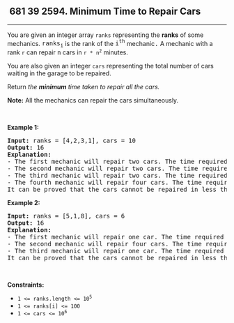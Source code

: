 <h2> 681 39
2594. Minimum Time to Repair Cars</h2><hr><div><p>You are given an integer array <code>ranks</code> representing the <strong>ranks</strong> of some mechanics. <font face="monospace">ranks<sub>i</sub></font> is the rank of the <font face="monospace">i<sup>th</sup></font> mechanic<font face="monospace">.</font> A mechanic with a rank <code>r</code> can repair <font face="monospace">n</font> cars in <code>r * n<sup>2</sup></code> minutes.</p>

<p>You are also given an integer <code>cars</code> representing the total number of cars waiting in the garage to be repaired.</p>

<p>Return <em>the <strong>minimum</strong> time taken to repair all the cars.</em></p>

<p><strong>Note:</strong> All the mechanics can repair the cars simultaneously.</p>

<p>&nbsp;</p>
<p><strong class="example">Example 1:</strong></p>

<pre><strong>Input:</strong> ranks = [4,2,3,1], cars = 10
<strong>Output:</strong> 16
<strong>Explanation:</strong> 
- The first mechanic will repair two cars. The time required is 4 * 2 * 2 = 16 minutes.
- The second mechanic will repair two cars. The time required is 2 * 2 * 2 = 8 minutes.
- The third mechanic will repair two cars. The time required is 3 * 2 * 2 = 12 minutes.
- The fourth mechanic will repair four cars. The time required is 1 * 4 * 4 = 16 minutes.
It can be proved that the cars cannot be repaired in less than 16 minutes.​​​​​
</pre>

<p><strong class="example">Example 2:</strong></p>

<pre><strong>Input:</strong> ranks = [5,1,8], cars = 6
<strong>Output:</strong> 16
<strong>Explanation:</strong> 
- The first mechanic will repair one car. The time required is 5 * 1 * 1 = 5 minutes.
- The second mechanic will repair four cars. The time required is 1 * 4 * 4 = 16 minutes.
- The third mechanic will repair one car. The time required is 8 * 1 * 1 = 8 minutes.
It can be proved that the cars cannot be repaired in less than 16 minutes.​​​​​
</pre>

<p>&nbsp;</p>
<p><strong>Constraints:</strong></p>

<ul>
	<li><code>1 &lt;= ranks.length &lt;= 10<sup>5</sup></code></li>
	<li><code>1 &lt;= ranks[i] &lt;= 100</code></li>
	<li><code>1 &lt;= cars &lt;= 10<sup>6</sup></code></li>
</ul>
</div>
